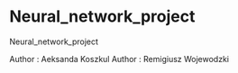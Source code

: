 # Neural_network_project
Neural_network_project

Author : Aeksanda Koszkul
Author : Remigiusz Wojewodzki